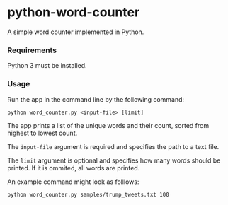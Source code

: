 # python-word-counter
A simple word counter implemented in Python.

### Requirements

Python 3 must be installed.

### Usage

Run the app in the command line by the following command:

```
python word_counter.py <input-file> [limit]
```

The app prints a list of the unique words and their count, sorted from highest to lowest count.

The `input-file` argument is required and specifies the path to a text file.

The `limit` argument is optional and specifies how many words should be printed. If it is ommited, all words are printed.

An example command might look as folllows:

```
python word_counter.py samples/trump_tweets.txt 100
```
